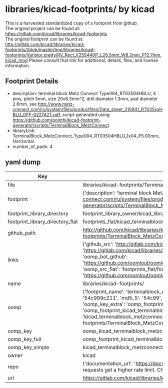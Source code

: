 # libraries/kicad-footprints/ by kicad  
This is a harvested standardized copy of a footprint from github.  
The original project can be found at:  
https://gitlab.com/kicad/libraries/kicad-footprints  
The original footprint can be found at:
http://gitlab.com/kicad/libraries/kicad-footprints//blob/master/tmp/libraries/kicad-footprints/Varistor.pretty/RV_Rect_V25S440P_L26.5mm_W8.2mm_P12.7mm.kicad_mod
Please consult that link for additional, details, files, and license information.  
## Footprint Details
* description: terminal block Metz Connect Type094_RT03504HBLU, 4 pins, pitch 5mm, size 20x8.3mm^2, drill diamater 1.3mm, pad diameter 2.6mm, see http://www.metz-connect.com/ru/system/files/productfiles/Data_sheet_310941_RT035xxHBLU_OFF-022742T.pdf, script-generated using https://github.com/pointhi/kicad-footprint-generator/scripts/TerminalBlock_MetzConnect  
* libraryLink: TerminalBlock_MetzConnect_Type094_RT03504HBLU_1x04_P5.00mm_Horizontal  
* number_of_pads: 4  
## yaml dump  
| Key | Value |  
| --- | --- |  
| file | libraries/kicad-footprints/TerminalBlock_MetzConnect.pretty/TerminalBlock_MetzConnect_Type094_RT03504HBLU_1x04_P5.00mm_Horizontal.kicad_mod |  
| footprint | {'description': 'terminal block Metz Connect Type094_RT03504HBLU, 4 pins, pitch 5mm, size 20x8.3mm^2, drill diamater 1.3mm, pad diameter 2.6mm, see http://www.metz-connect.com/ru/system/files/productfiles/Data_sheet_310941_RT035xxHBLU_OFF-022742T.pdf, script-generated using https://github.com/pointhi/kicad-footprint-generator/scripts/TerminalBlock_MetzConnect', 'libraryLink': 'TerminalBlock_MetzConnect_Type094_RT03504HBLU_1x04_P5.00mm_Horizontal', 'number_of_pads': 4} |  
| footprint_library_directory | footprint_library_owner/kicad_libraries/kicad-footprints/ |  
| footprint_library_directory_flat | footprints_flat/kicad_terminalblock_metzconnect_terminalblock_metzconnect_type094_rt03504hblu_1x04_p5_00mm_horizontal/working |  
| github_path | http://github.com/kicad/libraries/kicad-footprints//blob/master/tmp/libraries/kicad-footprints/TerminalBlock_MetzConnect.pretty/TerminalBlock_MetzConnect_Type094_RT03504HBLU_1x04_P5.00mm_Horizontal.kicad_mod |  
| links | {'github_src': 'http://gitlab.com/kicad/libraries/kicad-footprints//blob/master/tmp/libraries/kicad-footprints/Varistor.pretty/RV_Rect_V25S440P_L26.5mm_W8.2mm_P12.7mm.kicad_mod', 'github_src_repo': 'https://gitlab.com/kicad/libraries/kicad-footprints', 'oomp_bot': 'footprints/kicad_terminalblock_metzconnect_terminalblock_metzconnect_type094_rt03504hblu_1x04_p5_00mm_horizontal/working', 'oomp_bot_github': 'https://github.com/oomlout/oomlout_oomp_footprint_bot/tree/main/footprints/kicad_terminalblock_metzconnect_terminalblock_metzconnect_type094_rt03504hblu_1x04_p5_00mm_horizontal/working', 'oomp_src_flat': 'footprints_flat/footprints_flat/kicad_terminalblock_metzconnect_terminalblock_metzconnect_type094_rt03504hblu_1x04_p5_00mm_horizontal/working', 'oomp_src_flat_github': 'https://github.com/oomlout/oomlout_oomp_footprint_src/tree/main/footprints_flat/kicad_terminalblock_metzconnect_terminalblock_metzconnect_type094_rt03504hblu_1x04_p5_00mm_horizontal/working'} |  
| name | libraries/kicad-footprints/ |  
| oomp | {'footprint_name': 'terminalblock_metzconnect_type094_rt03504hblu_1x04_p5_00mm_horizontal', 'library_name': 'terminalblock_metzconnect', 'md5': '54c999c211107fa9a5ed4e66dd5b1090', 'md5_10': '54c999c211', 'md5_5': '54c99', 'md5_6': '54c999', 'oomp_key': 'oomp_kicad_terminalblock_metzconnect_terminalblock_metzconnect_type094_rt03504hblu_1x04_p5_00mm_horizontal', 'oomp_key_extra': 'oomp_footprint_kicad_terminalblock_metzconnect_terminalblock_metzconnect_type094_rt03504hblu_1x04_p5_00mm_horizontal', 'oomp_key_full': 'oomp_footprint_kicad_terminalblock_metzconnect_terminalblock_metzconnect_type094_rt03504hblu_1x04_p5_00mm_horizontal_54c999', 'oomp_key_simple': 'kicad_terminalblock_metzconnect_terminalblock_metzconnect_type094_rt03504hblu_1x04_p5_00mm_horizontal', 'original_filename': 'libraries/kicad-footprints/TerminalBlock_MetzConnect.pretty/TerminalBlock_MetzConnect_Type094_RT03504HBLU_1x04_P5.00mm_Horizontal.kicad_mod', 'owner_name': 'kicad'} |  
| oomp_key | oomp_kicad_terminalblock_metzconnect_terminalblock_metzconnect_type094_rt03504hblu_1x04_p5_00mm_horizontal |  
| oomp_key_full | oomp_footprint_kicad_terminalblock_metzconnect_terminalblock_metzconnect_type094_rt03504hblu_1x04_p5_00mm_horizontal |  
| oomp_key_simple | kicad_terminalblock_metzconnect_terminalblock_metzconnect_type094_rt03504hblu_1x04_p5_00mm_horizontal |  
| owner | kicad |  
| repo | {'documentation_url': 'https://docs.github.com/rest/overview/resources-in-the-rest-api#rate-limiting', 'message': "API rate limit exceeded for 84.66.173.59. (But here's the good news: Authenticated requests get a higher rate limit. Check out the documentation for more details.)"} |  
| url | https://gitlab.com/kicad/libraries/kicad-footprints |  


